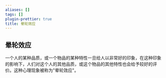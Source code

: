 ```yaml
---
aliases: []
tags: []
plugin-prettier: true
title: 晕轮效应
---
```


## 晕轮效应

一个人的某种品质，或一个物品的某种特性一旦给人以非常好的印象，在这种印象的影响下，人们对这个人的其他品质，或这个物品的其他特性也会给予较好的评价。这种心理现象被称为"晕轮效应"。
